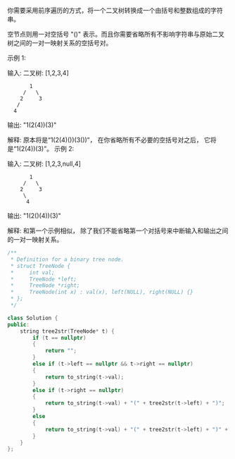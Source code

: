 你需要采用前序遍历的方式，将一个二叉树转换成一个由括号和整数组成的字符串。

空节点则用一对空括号 "()" 表示。而且你需要省略所有不影响字符串与原始二叉树之间的一对一映射关系的空括号对。

示例 1:

输入: 二叉树: [1,2,3,4]

```
       1
     /   \
    2     3
   /    
  4     
```

输出: "1(2(4))(3)"

解释: 原本将是“1(2(4)())(3())”，
在你省略所有不必要的空括号对之后，
它将是“1(2(4))(3)”。
示例 2:

输入: 二叉树: [1,2,3,null,4]

```
       1
     /   \
    2     3
     \  
      4 
```

输出: "1(2()(4))(3)"

解释: 和第一个示例相似，
除了我们不能省略第一个对括号来中断输入和输出之间的一对一映射关系。

```cpp
/**
 * Definition for a binary tree node.
 * struct TreeNode {
 *     int val;
 *     TreeNode *left;
 *     TreeNode *right;
 *     TreeNode(int x) : val(x), left(NULL), right(NULL) {}
 * };
 */

class Solution {
public:
    string tree2str(TreeNode* t) {
        if (t == nullptr)
        {
            return "";
        }
        else if (t->left == nullptr && t->right == nullptr)
        {
            return to_string(t->val);
        }
        else if (t->right == nullptr)
        {
            return to_string(t->val) + "(" + tree2str(t->left) + ")";
        }
        else
        {
            return to_string(t->val) + "(" + tree2str(t->left) + ")" + "(" + tree2str(t->right) + ")" ;
        }
    }
};
```

